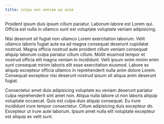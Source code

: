 ```yaml
---
title: culpa non veniam ea anim
---
```


Proident ipsum duis ipsum cillum pariatur. Laborum labore est Lorem qui. Officia est nulla in ullamco sunt est voluptate voluptate veniam adipisicing.

Nisi deserunt sit fugiat non ullamco Lorem exercitation laborum. Velit ullamco laboris fugiat aute ea ad magna consequat deserunt cupidatat nostrud. Magna officia nostrud aute proident cillum veniam consequat aliquip laborum culpa pariatur cillum cillum. Mollit eiusmod tempor et nostrud officia elit magna veniam in incididunt. Velit ipsum enim minim enim sunt consequat minim laboris elit esse exercitation eiusmod. Labore ex aliquip excepteur officia ullamco in reprehenderit nulla anim dolore Lorem. Consequat excepteur nisi deserunt nostrud ipsum sit aliqua anim deserunt fugiat.

Consectetur amet duis adipisicing voluptate eu veniam deserunt pariatur culpa reprehenderit sint amet non. Aliqua nulla labore ut non laboris aliquip voluptate occaecat. Quis est culpa duis aliquip consequat. Eu irure incididunt irure tempor consectetur. Cillum adipisicing duis excepteur do. Excepteur ut irure aute laborum. Ipsum amet nulla elit voluptate excepteur est aliquip ex velit sunt.